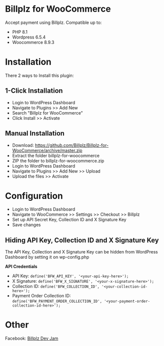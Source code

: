 # Billplz for WooCommerce

Accept payment using Billplz.
Compatible up to:
- PHP 8.1
- Wordpress 6.5.4
- Woocommerce 8.9.3

# Installation

There 2 ways to Install this plugin:

## 1-Click Installation

* Login to WordPress Dashboard
* Navigate to Plugins >> Add New
* Search "Billplz for WooCommerce"
* Click Install >> Activate

## Manual Installation

* Download: https://github.com/Billplz/Billplz-for-WooCommerce/archive/master.zip
* Extract the folder billplz-for-woocommerce
* ZIP the folder to billplz-for-woocommerce.zip
* Login to WordPress Dashboard
* Navigate to Plugins >> Add New >> Upload
* Upload the files >> Activate


# Configuration

* Login to WordPress Dashboard
* Navigate to WooCommerce >> Settings >> Checkout >> Billplz
* Set up API Secret Key, Collection ID and X Signature Key
* Save changes

## Hiding API Key, Collection ID and X Signature Key

The API Key, Collection and X Signature Key can be hidden from WordPress Dashboard by setting it on wp-config.php

**API Credentials**
* API Key: `define('BFW_API_KEY', '<your-api-key-here>');`
* X Signature: `define('BFW_X_SIGNATURE', '<your-x-signature-here>');`
* Collection ID: `define('BFW_COLLECTION_ID', '<your-collection-id-here>');`
* Payment Order Collection ID: `define('BFW_PAYMENT_ORDER_COLLECTION_ID', '<your-payment-order-collection-id-here>');`

# Other

Facebook: [Billplz Dev Jam](https://www.facebook.com/groups/billplzdevjam/)

